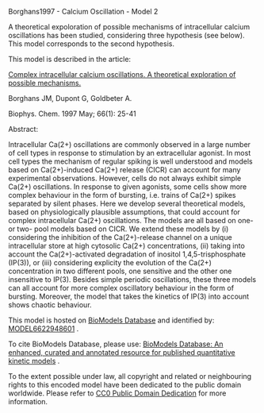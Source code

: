 

Borghans1997 - Calcium Oscillation - Model 2

A theoretical expoloration of possible mechanisms of intracellular calcium
oscillations has been studied, considering three hypothesis (see below). This
model corresponds to the second hypothesis.

This model is described in the article:

[Complex intracellular calcium oscillations. A theoretical exploration of
possible mechanisms.](http://identifiers.org/pubmed/17029867)

Borghans JM, Dupont G, Goldbeter A.

Biophys. Chem. 1997 May; 66(1): 25-41

Abstract:

Intracellular Ca(2+) oscillations are commonly observed in a large number of
cell types in response to stimulation by an extracellular agonist. In most
cell types the mechanism of regular spiking is well understood and models
based on Ca(2+)-induced Ca(2+) release (CICR) can account for many
experimental observations. However, cells do not always exhibit simple Ca(2+)
oscillations. In response to given agonists, some cells show more complex
behaviour in the form of bursting, i.e. trains of Ca(2+) spikes separated by
silent phases. Here we develop several theoretical models, based on
physiologically plausible assumptions, that could account for complex
intracellular Ca(2+) oscillations. The models are all based on one- or two-
pool models based on CICR. We extend these models by (i) considering the
inhibition of the Ca(2+)-release channel on a unique intracellular store at
high cytosolic Ca(2+) concentrations, (ii) taking into account the
Ca(2+)-activated degradation of inositol 1,4,5-trisphosphate (IP(3)), or (iii)
considering explicity the evolution of the Ca(2+) concentration in two
different pools, one sensitive and the other one insensitive to IP(3). Besides
simple periodic oscillations, these three models can all account for more
complex oscillatory behaviour in the form of bursting. Moreover, the model
that takes the kinetics of IP(3) into account shows chaotic behaviour.

This model is hosted on [BioModels Database](http://www.ebi.ac.uk/biomodels/)
and identified by:
[MODEL6622948601](http://identifiers.org/biomodels.db/MODEL6622948601) .

To cite BioModels Database, please use: [BioModels Database: An enhanced,
curated and annotated resource for published quantitative kinetic
models](http://identifiers.org/pubmed/20587024) .

To the extent possible under law, all copyright and related or neighbouring
rights to this encoded model have been dedicated to the public domain
worldwide. Please refer to [CC0 Public Domain
Dedication](http://creativecommons.org/publicdomain/zero/1.0/) for more
information.

